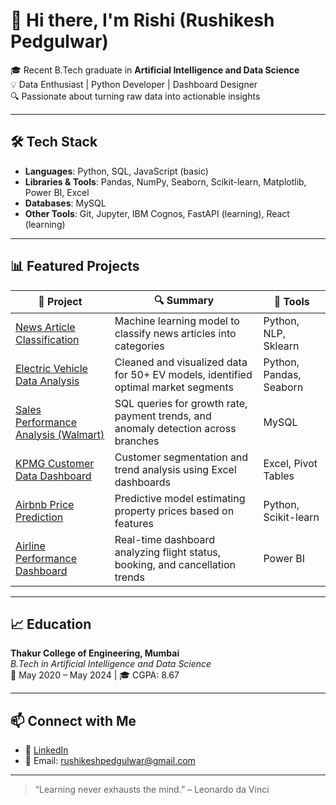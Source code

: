 # 👋 Hi there, I'm Rishi (Rushikesh Pedgulwar)

🎓 Recent B.Tech graduate in **Artificial Intelligence and Data Science**  
💡 Data Enthusiast | Python Developer | Dashboard Designer  
🔍 Passionate about turning raw data into actionable insights

---

## 🛠️ Tech Stack

- **Languages**: Python, SQL, JavaScript (basic)
- **Libraries & Tools**: Pandas, NumPy, Seaborn, Scikit-learn, Matplotlib, Power BI, Excel
- **Databases**: MySQL
- **Other Tools**: Git, Jupyter, IBM Cognos, FastAPI (learning), React (learning)

---

## 📊 Featured Projects

| 🧠 Project | 🔍 Summary | 🔧 Tools |
|-----------|------------|----------|
| [News Article Classification](https://github.com/Rushikesh083) | Machine learning model to classify news articles into categories | Python, NLP, Sklearn |
| [Electric Vehicle Data Analysis](https://github.com/Rushikesh083) | Cleaned and visualized data for 50+ EV models, identified optimal market segments | Python, Pandas, Seaborn |
| [Sales Performance Analysis (Walmart)](https://github.com/Rushikesh083) | SQL queries for growth rate, payment trends, and anomaly detection across branches | MySQL |
| [KPMG Customer Data Dashboard](https://github.com/Rushikesh083) | Customer segmentation and trend analysis using Excel dashboards | Excel, Pivot Tables |
| [Airbnb Price Prediction](https://github.com/Rushikesh083) | Predictive model estimating property prices based on features | Python, Scikit-learn |
| [Airline Performance Dashboard](https://github.com/Rushikesh083) | Real-time dashboard analyzing flight status, booking, and cancellation trends | Power BI |

---

## 📈 Education

**Thakur College of Engineering, Mumbai**  
_B.Tech in Artificial Intelligence and Data Science_  
📆 May 2020 – May 2024 | 🎓 CGPA: 8.67

---

## 📫 Connect with Me

- 🔗 [LinkedIn](https://www.linkedin.com/in/rushikesh-p-23959a215)
- 📧 Email: rushikeshpedgulwar@gmail.com

---

> “Learning never exhausts the mind.” – Leonardo da Vinci
